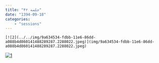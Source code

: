 ```yaml
---
title: "جلسه ۴۲"
date: "1394-09-18"
categories:
    - "sessions"
---
```

    [![2](../../img/9a634534-fdbb-11e6-86dd-a088b4d860141488289287.2288022.jpeg)](img/9a634534-fdbb-11e6-86dd-a088b4d860141488289287.2288022.jpeg)
[![1](../../img/9a6348b8-fdbb-11e6-86dd-a088b4d860141488289287.228871.jpeg)](img/9a6348b8-fdbb-11e6-86dd-a088b4d860141488289287.228871.jpeg)
